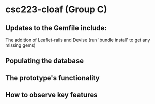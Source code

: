 # csc223-cloaf (Group C)

## Updates to the Gemfile include:
The addition of Leaflet-rails and Devise
(run 'bundle install' to get any missing gems)

## Populating the database

## The prototype's functionality

## How to observe key features
